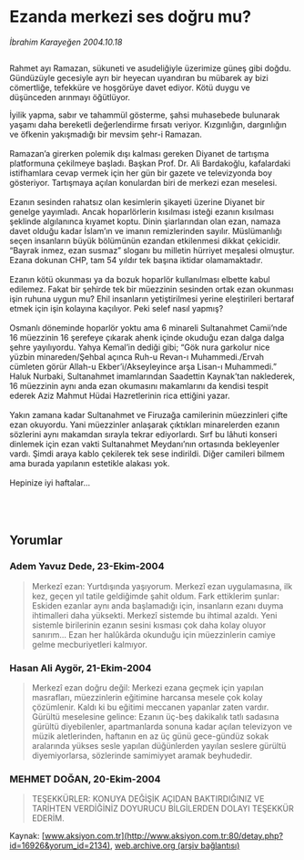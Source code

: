 # Ezanda merkezi ses doğru mu?

*İbrahim Karayeğen 2004.10.18*

<div bgcolor="#FFFEF6">
 <font>
  <img border="0" height="1" src="/web/20060113124106im_/http://www.aksiyon.com.tr/images/blank.gif"/>
 </font>
 <font class="content">
  <p>
   <font class="content">
    Rahmet ayı Ramazan, sükuneti ve asudeliğiyle üzerimize güneş gibi doğdu. Gündüzüyle gecesiyle ayrı bir heyecan uyandıran bu mübarek ay bizi cömertliğe, tefekküre ve hoşgörüye davet ediyor. Kötü duygu ve düşünceden arınmayı öğütlüyor.
   </font>
   <p>
    <font class="content">
     İyilik yapma, sabır ve tahammül gösterme, şahsi muhasebede bulunarak yaşamı daha bereketli değerlendirme fırsatı veriyor. Kızgınlığın, dargınlığın ve öfkenin yakışmadığı bir mevsim şehr-i Ramazan.
     <br>
      <br>
       Ramazan’a girerken polemik dışı kalması gereken Diyanet de tartışma platformuna çekilmeye başladı. Başkan Prof. Dr. Ali Bardakoğlu, kafalardaki istifhamlara cevap vermek için her gün bir gazete ve televizyonda boy gösteriyor. Tartışmaya açılan konulardan biri de merkezi ezan meselesi.
       <br/>
       <br/>
       Ezanın sesinden rahatsız olan kesimlerin şikayeti üzerine Diyanet bir genelge yayımladı. Ancak hoparlörlerin kısılması isteği ezanın kısılması şeklinde algılanınca kıyamet koptu. Dinin şiarlarından olan ezan, namaza davet olduğu kadar İslam’ın ve imanın remizlerinden sayılır. Müslümanlığı seçen insanların büyük bölümünün ezandan etkilenmesi dikkat çekicidir. “Bayrak inmez, ezan susmaz” sloganı bu milletin hürriyet meşalesi olmuştur. Ezana dokunan CHP, tam 54 yıldır tek başına iktidar olamamaktadır.
       <br/>
       <br/>
       Ezanın kötü okunması ya da bozuk hoparlör kullanılması elbette kabul edilemez. Fakat bir şehirde tek bir müezzinin sesinden ortak ezan okunması işin ruhuna uygun mu? Ehil insanların yetiştirilmesi yerine eleştirileri bertaraf etmek için işin kolayına kaçılıyor. Peki selef nasıl yapmış?
       <br/>
       <br/>
       Osmanlı döneminde hoparlör yoktu ama 6 minareli Sultanahmet Camii’nde 16 müezzinin 16 şerefeye çıkarak ahenk içinde okuduğu ezan dalga dalga şehre yayılıyordu. Yahya Kemal’in dediği gibi; “Gök nura garkolur nice yüzbin minareden/Şehbal açınca Ruh-u Revan-ı Muhammedi./Ervah cümleten görür Allah-u Ekber’i/Akseyleyince arşa Lisan-ı Muhammedi.” Haluk Nurbaki, Sultanahmet imamlarından Saadettin Kaynak’tan naklederek, 16 müezzinin aynı anda ezan okumasını makamlarını da kendisi tespit ederek Aziz Mahmut Hüdai Hazretlerinin rica ettiğini yazar.
       <br/>
       <br/>
       Yakın zamana kadar Sultanahmet ve Firuzağa camilerinin müezzinleri çifte ezan okuyordu. Yani müezzinler anlaşarak çıktıkları minarelerden ezanın sözlerini aynı makamdan sırayla tekrar ediyorlardı. Sırf bu lâhuti konseri dinlemek için ezan vakti Sultanahmet Meydanı’nın ortasında bekleyenler vardı. Şimdi araya kablo çekilerek tek sese indirildi. Diğer camileri bilmem ama burada yapılanın estetikle alakası yok.
       <br/>
       <br/>
       Hepinize iyi haftalar…
       <br/>
      </br>
     </br>
    </font>
    <br/>
    <!---- YAZI SONU ----------->
   </p>
  </p>
 </font>
</div>


## Yorumlar

### Adem Yavuz Dede, 23-Ekim-2004
> Merkezî ezan: 
> Yurtdışında yaşıyorum. Merkezî ezan uygulamasına, ilk kez, geçen yıl tatile geldiğimde şahit oldum. Fark ettiklerim şunlar: Eskiden ezanlar aynı anda başlamadığı için, insanların ezanı duyma ihtimalleri daha yüksekti. Merkezî sistemde bu ihtimal azaldı. Yeni sistemle birilerinin ezanın sesini kısması çok daha kolay oluyor sanırım... Ezan her halûkârda okunduğu için müezzinlerin camiye gelme mecburiyetleri kalmıyor.

### Hasan Ali Aygör, 21-Ekim-2004
> Merkezî ezan doğru değil: 
> Merkezi ezana geçmek için yapılan masrafları, müezzinlerin eğitimine harcansa mesele çok kolay çözümlenir. Kaldı ki bu eğitimi meccanen yapanlar zaten vardır. Gürültü meselesine gelince: Ezanın üç-beş dakikalık tatlı sadasına gürültü diyebilenler, apartmanlarda sonuna kadar açılan televizyon ve müzik aletlerinden, haftanın en az üç günü gece-gündüz sokak aralarında yükses sesle yapılan düğünlerden yayılan seslere gürültü diyemiyorlarsa, sözlerinde samimiyyet aramak beyhudedir.

### MEHMET DOĞAN, 20-Ekim-2004
> TEŞEKKÜRLER: 
> KONUYA DEĞİŞİK AÇIDAN BAKTIRDIĞINIZ VE TARİHTEN VERDİĞİNİZ DOYURUCU BİLGİLERDEN DOLAYI TEŞEKKÜR EDERİM.

Kaynak: [www.aksiyon.com.tr](http://www.aksiyon.com.tr:80/detay.php?id=16926&yorum_id=2134), [web.archive.org (arşiv bağlantısı)](http://web.archive.org/web/20060113124106/http://www.aksiyon.com.tr:80/detay.php?id=16926&yorum_id=2134)
